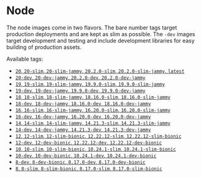 # Node

The node images come in two flavors. The bare number tags target production
deployments and are kept as slim as possible. The `-dev` images target
development and testing and include development libraries for easy building
of production assets.

Available tags:
- [`20`, `20-slim`, `20-slim-jammy`, `20.2.0-slim`, `20.2.0-slim-jammy`, `latest`](ghcr.io/djbender/node:20)
- [`20-dev`, `20-dev-jammy`, `20.2.0-dev`, `20.2.0-dev-jammy`](ghcr.io/djbender/node:20-dev)
- [`19`, `19-slim`, `19-slim-jammy`, `19.9.0-slim`, `19.9.0-slim-jammy`](ghcr.io/djbender/node:19)
- [`19-dev`, `19-dev-jammy`, `19.9.0-dev`, `19.9.0-dev-jammy`](ghcr.io/djbender/node:19-dev)
- [`18`, `18-slim`, `18-slim-jammy`, `18.16.0-slim`, `18.16.0-slim-jammy`](ghcr.io/djbender/node:18)
- [`18-dev`, `18-dev-jammy`, `18.16.0-dev`, `18.16.0-dev-jammy`](ghcr.io/djbender/node:18-dev)
- [`16`, `16-slim`, `16-slim-jammy`, `16.20.0-slim`, `16.20.0-slim-jammy`](ghcr.io/djbender/node:16)
- [`16-dev`, `16-dev-jammy`, `16.20.0-dev`, `16.20.0-dev-jammy`](ghcr.io/djbender/node:16-dev)
- [`14`, `14-slim`, `14-slim-jammy`, `14.21.3-slim`, `14.21.3-slim-jammy`](ghcr.io/djbender/node:14)
- [`14-dev`, `14-dev-jammy`, `14.21.3-dev`, `14.21.3-dev-jammy`](ghcr.io/djbender/node:14-dev)
- [`12`, `12-slim`, `12-slim-bionic`, `12.22.12-slim`, `12.22.12-slim-bionic`](ghcr.io/djbender/node:12)
- [`12-dev`, `12-dev-bionic`, `12.22.12-dev`, `12.22.12-dev-bionic`](ghcr.io/djbender/node:12-dev)
- [`10`, `10-slim`, `10-slim-bionic`, `10.24.1-slim`, `10.24.1-slim-bionic`](ghcr.io/djbender/node:10)
- [`10-dev`, `10-dev-bionic`, `10.24.1-dev`, `10.24.1-dev-bionic`](ghcr.io/djbender/node:10-dev)
- [`8-dev`, `8-dev-bionic`, `8.17.0-dev`, `8.17.0-dev-bionic`](ghcr.io/djbender/node:8-dev)
- [`8`, `8-slim`, `8-slim-bionic`, `8.17.0-slim`, `8.17.0-slim-bionic`](ghcr.io/djbender/node:8)
